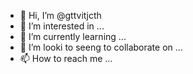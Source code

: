 - 👋 Hi, I’m @gttvitjcth
- 👀 I’m interested in ...
- 🌱 I’m currently learning ...
- 💞️ I’m looki to seeng to collaborate on ...
- 📫 How to reach me ...

<!---
gttvitjcth/gttvitjcth is a ✨ special ✨ repository because its `README.md` (this file) appears on your GitHub profile.
You can click the Preview link to take a look at your changes.
--->
